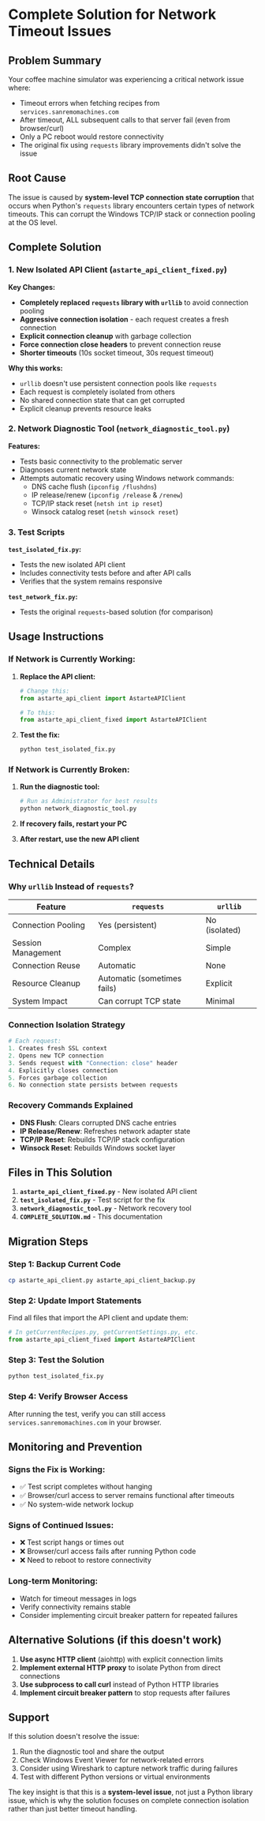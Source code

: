 # Complete Solution for Network Timeout Issues

## Problem Summary

Your coffee machine simulator was experiencing a critical network issue where:
- Timeout errors when fetching recipes from `services.sanremomachines.com`
- After timeout, ALL subsequent calls to that server fail (even from browser/curl)
- Only a PC reboot would restore connectivity
- The original fix using `requests` library improvements didn't solve the issue

## Root Cause

The issue is caused by **system-level TCP connection state corruption** that occurs when Python's `requests` library encounters certain types of network timeouts. This can corrupt the Windows TCP/IP stack or connection pooling at the OS level.

## Complete Solution

### 1. New Isolated API Client (`astarte_api_client_fixed.py`)

**Key Changes:**
- **Completely replaced `requests` library with `urllib`** to avoid connection pooling
- **Aggressive connection isolation** - each request creates a fresh connection
- **Explicit connection cleanup** with garbage collection
- **Force connection close headers** to prevent connection reuse
- **Shorter timeouts** (10s socket timeout, 30s request timeout)

**Why this works:**
- `urllib` doesn't use persistent connection pools like `requests`
- Each request is completely isolated from others
- No shared connection state that can get corrupted
- Explicit cleanup prevents resource leaks

### 2. Network Diagnostic Tool (`network_diagnostic_tool.py`)

**Features:**
- Tests basic connectivity to the problematic server
- Diagnoses current network state
- Attempts automatic recovery using Windows network commands:
  - DNS cache flush (`ipconfig /flushdns`)
  - IP release/renew (`ipconfig /release` & `/renew`)
  - TCP/IP stack reset (`netsh int ip reset`)
  - Winsock catalog reset (`netsh winsock reset`)

### 3. Test Scripts

**`test_isolated_fix.py`:**
- Tests the new isolated API client
- Includes connectivity tests before and after API calls
- Verifies that the system remains responsive

**`test_network_fix.py`:**
- Tests the original `requests`-based solution (for comparison)

## Usage Instructions

### If Network is Currently Working:
1. **Replace the API client:**
   ```python
   # Change this:
   from astarte_api_client import AstarteAPIClient
   
   # To this:
   from astarte_api_client_fixed import AstarteAPIClient
   ```

2. **Test the fix:**
   ```bash
   python test_isolated_fix.py
   ```

### If Network is Currently Broken:
1. **Run the diagnostic tool:**
   ```bash
   # Run as Administrator for best results
   python network_diagnostic_tool.py
   ```

2. **If recovery fails, restart your PC**

3. **After restart, use the new API client**

## Technical Details

### Why `urllib` Instead of `requests`?

| Feature | `requests` | `urllib` |
|---------|------------|----------|
| Connection Pooling | Yes (persistent) | No (isolated) |
| Session Management | Complex | Simple |
| Connection Reuse | Automatic | None |
| Resource Cleanup | Automatic (sometimes fails) | Explicit |
| System Impact | Can corrupt TCP state | Minimal |

### Connection Isolation Strategy

```python
# Each request:
1. Creates fresh SSL context
2. Opens new TCP connection  
3. Sends request with "Connection: close" header
4. Explicitly closes connection
5. Forces garbage collection
6. No connection state persists between requests
```

### Recovery Commands Explained

- **DNS Flush**: Clears corrupted DNS cache entries
- **IP Release/Renew**: Refreshes network adapter state
- **TCP/IP Reset**: Rebuilds TCP/IP stack configuration
- **Winsock Reset**: Rebuilds Windows socket layer

## Files in This Solution

1. **`astarte_api_client_fixed.py`** - New isolated API client
2. **`test_isolated_fix.py`** - Test script for the fix
3. **`network_diagnostic_tool.py`** - Network recovery tool
4. **`COMPLETE_SOLUTION.md`** - This documentation

## Migration Steps

### Step 1: Backup Current Code
```bash
cp astarte_api_client.py astarte_api_client_backup.py
```

### Step 2: Update Import Statements
Find all files that import the API client and update them:
```python
# In getCurrentRecipes.py, getCurrentSettings.py, etc.
from astarte_api_client_fixed import AstarteAPIClient
```

### Step 3: Test the Solution
```bash
python test_isolated_fix.py
```

### Step 4: Verify Browser Access
After running the test, verify you can still access `services.sanremomachines.com` in your browser.

## Monitoring and Prevention

### Signs the Fix is Working:
- ✅ Test script completes without hanging
- ✅ Browser/curl access to server remains functional after timeouts
- ✅ No system-wide network lockup

### Signs of Continued Issues:
- ❌ Test script hangs or times out
- ❌ Browser/curl access fails after running Python code
- ❌ Need to reboot to restore connectivity

### Long-term Monitoring:
- Watch for timeout messages in logs
- Verify connectivity remains stable
- Consider implementing circuit breaker pattern for repeated failures

## Alternative Solutions (if this doesn't work)

1. **Use async HTTP client** (aiohttp) with explicit connection limits
2. **Implement external HTTP proxy** to isolate Python from direct connections
3. **Use subprocess to call curl** instead of Python HTTP libraries
4. **Implement circuit breaker pattern** to stop requests after failures

## Support

If this solution doesn't resolve the issue:
1. Run the diagnostic tool and share the output
2. Check Windows Event Viewer for network-related errors
3. Consider using Wireshark to capture network traffic during failures
4. Test with different Python versions or virtual environments

The key insight is that this is a **system-level issue**, not just a Python library issue, which is why the solution focuses on complete connection isolation rather than just better timeout handling.
